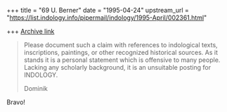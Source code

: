+++
title = "69 U. Berner"
date = "1995-04-24"
upstream_url = "https://list.indology.info/pipermail/indology/1995-April/002361.html"

+++
[Archive link](https://list.indology.info/pipermail/indology/1995-April/002361.html)

>Please document such a claim with references to indological texts,
>inscriptions, paintings, or other recognized historical sources.  As it
>stands it is a personal statement which is offensive to many people.
>Lacking any scholarly background, it is an unsuitable posting for
>INDOLOGY.
>
>Dominik
> 
>
Bravo!






